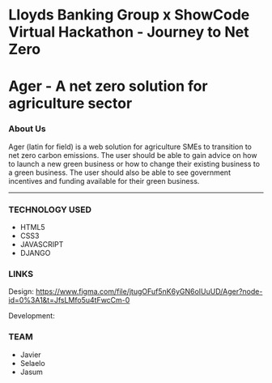 # Lloyds Banking Group x ShowCode Virtual Hackathon - Journey to Net Zero

# Ager - A net zero solution for agriculture sector

### About Us

Ager (latin for field) is a web solution for agriculture SMEs to transition to net zero carbon emissions. 
The user should be able to gain advice on how to launch a new green business or how to change their existing business to a green business.
The user should also be able to see government incentives and funding available for their green business. 

------------------------------------------------------------------------------------------------------------

### TECHNOLOGY USED

- HTML5
- CSS3
- JAVASCRIPT
- DJANGO

### LINKS

Design: https://www.figma.com/file/jtugOFuf5nK6yGN6oIUuUD/Ager?node-id=0%3A1&t=JfsLMfo5u4tFwcCm-0

Development: 

### TEAM

- Javier 
- Selaelo
- Jasum
